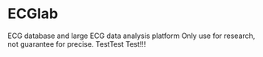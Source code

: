 # ECGlab
ECG database and large ECG data analysis platform
Only use for research, not guarantee for precise.
TestTest
Test!!!